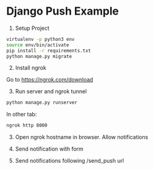 Django Push Example
=============

1. Setup Project

```bash
virtualenv -p python3 env
source env/bin/activate
pip install -r requirements.txt
python manage.py migrate
```

2. Install ngrok

Go to https://ngrok.com/download

3. Run server and ngrok tunnel

```bash
python manage.py runserver
```

In other tab:
```bash
ngrok http 8000
```

3. Open ngrok hostname in browser. Allow notifications

4. Send notification with form

5. Send notifications following /send_push url